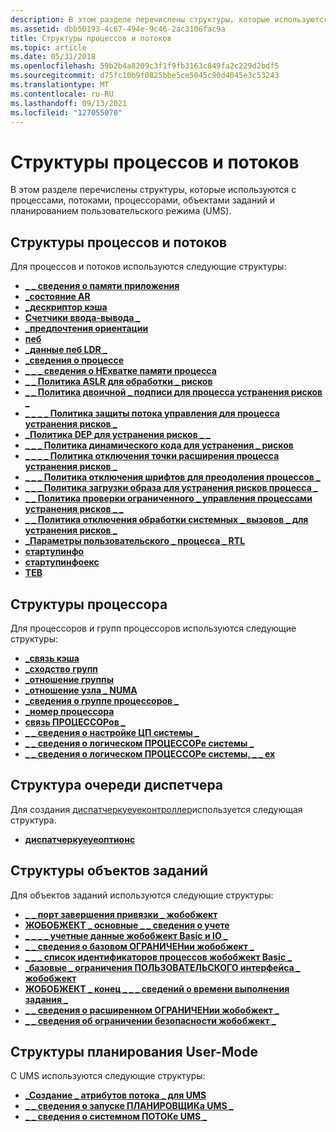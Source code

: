 ```yaml
---
description: В этом разделе перечислены структуры, которые используются с процессами, потоками, процессорами, объектами заданий и планированием пользовательского режима (UMS).
ms.assetid: dbb50193-4c67-494e-9c46-2ac3106fac9a
title: Структуры процессов и потоков
ms.topic: article
ms.date: 05/31/2018
ms.openlocfilehash: 59b2b4a8209c3f1f9fb3163c849fa2c229d2bdf5
ms.sourcegitcommit: d75fc10b9f0825bbe5ce5045c90d4045e3c53243
ms.translationtype: MT
ms.contentlocale: ru-RU
ms.lasthandoff: 09/13/2021
ms.locfileid: "127055070"
---
```

# <a name="process-and-thread-structures"></a>Структуры процессов и потоков

В этом разделе перечислены структуры, которые используются с процессами, потоками, процессорами, объектами заданий и планированием пользовательского режима (UMS).

## <a name="process-and-thread-structures"></a>Структуры процессов и потоков

Для процессов и потоков используются следующие структуры:

-   [**\_ \_ сведения о памяти приложения**](/windows/win32/api/processthreadsapi/ns-processthreadsapi-app_memory_information)
-   [**\_состояние AR**](/windows/win32/api/winuser/ne-winuser-ar_state)
-   [**\_дескриптор кэша**](/windows/desktop/api/WinNT/ns-winnt-cache_descriptor)
-   [**Счетчики ввода-вывода \_**](/windows/desktop/api/WinNT/ns-winnt-io_counters)
-   [**\_предпочтения ориентации**](/windows/desktop/api/WinUser/ne-winuser-orientation_preference)
-   [**пеб**](/windows/desktop/api/Winternl/ns-winternl-peb)
-   [**\_данные пеб LDR \_**](/windows/desktop/api/Winternl/ns-winternl-peb_ldr_data)
-   [**\_сведения о процессе**](/windows/win32/api/processthreadsapi/ns-processthreadsapi-process_information)
-   [**\_ \_ \_ сведения о НЕхватке памяти процесса**](/windows/win32/api/processthreadsapi/ns-processthreadsapi-process_memory_exhaustion_info)
-   [**\_ \_ Политика ASLR для обработки \_ рисков**](/windows/desktop/api/WinNT/ns-winnt-process_mitigation_aslr_policy)
-   [**\_ \_ Политика двоичной \_ подписи для процесса устранения рисков \_**](/windows/desktop/api/WinNT/ns-winnt-process_mitigation_binary_signature_policy)
-   [**\_ \_ \_ \_ Политика защиты потока управления для процесса устранения рисков \_**](/windows/desktop/api/WinNT/ns-winnt-process_mitigation_control_flow_guard_policy)
-   [**\_Политика DEP для устранения рисков \_ \_**](/windows/desktop/api/WinNT/ns-winnt-process_mitigation_dep_policy)
-   [**\_ \_ \_ Политика динамического кода для устранения \_ рисков**](/windows/desktop/api/WinNT/ns-winnt-process_mitigation_dynamic_code_policy)
-   [**\_ \_ \_ \_ Политика отключения точки расширения процесса устранения рисков \_**](/windows/desktop/api/winnt/ns-winnt-process_mitigation_extension_point_disable_policy)
-   [**\_ \_ \_ Политика отключения шрифтов для преодоления процессов \_**](/windows/desktop/api/WinNT/ns-winnt-process_mitigation_font_disable_policy)
-   [**\_ \_ \_ Политика загрузки образа для устранения рисков процесса \_**](/windows/desktop/api/WinNT/ns-winnt-process_mitigation_image_load_policy)
-   [**\_ \_ Политика проверки ограниченного \_ управления процессами устранения рисков \_ \_**](/windows/desktop/api/WinNT/ns-winnt-process_mitigation_strict_handle_check_policy)
-   [**\_ \_ Политика отключения обработки системных \_ вызовов \_ для устранения рисков \_**](/windows/desktop/api/WinNT/ns-winnt-process_mitigation_system_call_disable_policy)
-   [**\_Параметры пользовательского \_ процесса \_ RTL**](/windows/desktop/api/Winternl/ns-winternl-rtl_user_process_parameters)
-   [**стартупинфо**](/windows/win32/api/processthreadsapi/ns-processthreadsapi-startupinfoa)
-   [**стартупинфоекс**](/windows/desktop/api/WinBase/ns-winbase-startupinfoexa)
-   [**TEB**](/windows/desktop/api/Winternl/ns-winternl-teb)

## <a name="processor-structures"></a>Структуры процессора

Для процессоров и групп процессоров используются следующие структуры:

-   [**\_связь кэша**](/windows/desktop/api/WinNT/ns-winnt-cache_relationship)
-   [**\_сходство групп**](/windows/desktop/api/WinNT/ns-winnt-group_affinity)
-   [**\_отношение группы**](/windows/desktop/api/WinNT/ns-winnt-group_relationship)
-   [**\_отношение узла \_ NUMA**](/windows/desktop/api/WinNT/ns-winnt-numa_node_relationship)
-   [**\_сведения о группе процессоров \_**](/windows/desktop/api/WinNT/ns-winnt-processor_group_info)
-   [**\_номер процессора**](/windows/desktop/api/WinNT/ns-winnt-processor_number)
-   [**связь ПРОЦЕССОРов \_**](/windows/desktop/api/WinNT/ne-winnt-logical_processor_relationship)
-   [**\_ \_ сведения о настройке ЦП системы \_**](/windows/desktop/api/winnt/ns-winnt-system_cpu_set_information)
-   [**\_ \_ сведения о логическом ПРОЦЕССОРе системы \_**](/windows/desktop/api/WinNT/ns-winnt-system_logical_processor_information)
-   [**\_ \_ сведения о логическом ПРОЦЕССОРе системы, \_ \_ ex**](/windows/desktop/api/WinNT/ns-winnt-system_logical_processor_information_ex)

## <a name="dispatcher-queue-structure"></a>Структура очереди диспетчера

Для создания [диспатчеркуеуеконтроллер](/uwp/api/windows.system.dispatcherqueuecontroller)используется следующая структура.

-   [**диспатчеркуеуеоптионс**](/windows/desktop/api/DispatcherQueue/ns-dispatcherqueue-dispatcherqueueoptions)

## <a name="job-object-structures"></a>Структуры объектов заданий

Для объектов заданий используются следующие структуры:

-   [**\_ \_ порт завершения привязки \_ жобобжект**](/windows/desktop/api/WinNT/ns-winnt-jobobject_associate_completion_port)
-   [**ЖОБОБЖЕКТ \_ основные \_ \_ сведения о учете**](/windows/desktop/api/WinNT/ns-winnt-jobobject_basic_accounting_information)
-   [**\_ \_ \_ \_ учетные данные жобобжект Basic и IO \_**](/windows/desktop/api/WinNT/ns-winnt-jobobject_basic_and_io_accounting_information)
-   [**\_ \_ сведения о базовом ОГРАНИЧЕНии жобобжект \_**](/windows/desktop/api/WinNT/ns-winnt-jobobject_basic_limit_information)
-   [**\_ \_ \_ список идентификаторов процессов жобобжект Basic \_**](/windows/desktop/api/WinNT/ns-winnt-jobobject_basic_process_id_list)
-   [**\_базовые \_ ограничения ПОЛЬЗОВАТЕЛЬСКОГО интерфейса \_ жобобжект**](/windows/desktop/api/WinNT/ns-winnt-jobobject_basic_ui_restrictions)
-   [**ЖОБОБЖЕКТ \_ конец \_ \_ \_ сведений о времени выполнения задания \_**](/windows/desktop/api/WinNT/ns-winnt-jobobject_end_of_job_time_information)
-   [**\_ \_ сведения о расширенном ОГРАНИЧЕНии жобобжект \_**](/windows/desktop/api/WinNT/ns-winnt-jobobject_extended_limit_information)
-   [**\_ \_ сведения об ограничении безопасности жобобжект \_**](/windows/desktop/api/WinNT/ns-winnt-jobobject_security_limit_information)

## <a name="user-mode-scheduling-structures"></a>Структуры планирования User-Mode

С UMS используются следующие структуры:

-   [**\_Создание \_ атрибутов потока \_ для UMS**](/windows/desktop/api/WinNT/ns-winnt-ums_create_thread_attributes)
-   [**\_ \_ сведения о запуске ПЛАНИРОВЩИКа UMS \_**](/windows/desktop/api/WinBase/ns-winbase-ums_scheduler_startup_info)
-   [**\_ \_ сведения о системном ПОТОКе UMS \_**](/windows/desktop/api/WinBase/ns-winbase-ums_system_thread_information)

 

 
